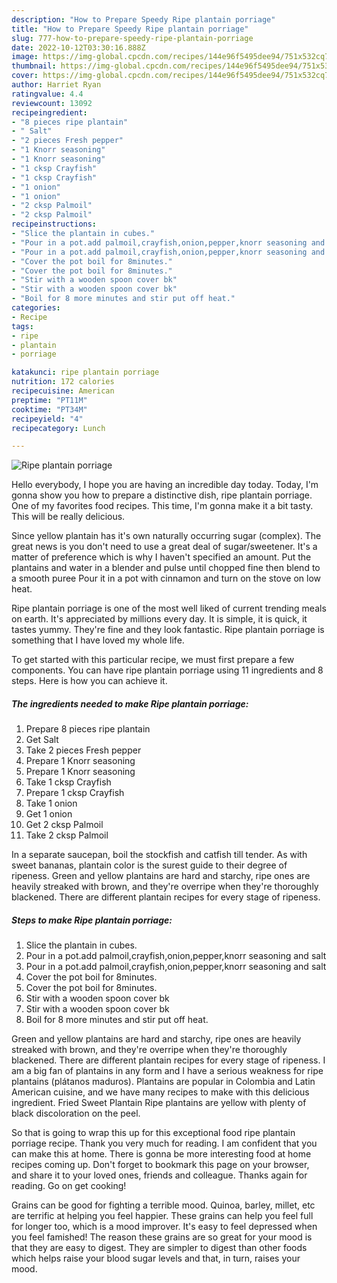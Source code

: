 ```yaml
---
description: "How to Prepare Speedy Ripe plantain porriage"
title: "How to Prepare Speedy Ripe plantain porriage"
slug: 777-how-to-prepare-speedy-ripe-plantain-porriage
date: 2022-10-12T03:30:16.888Z
image: https://img-global.cpcdn.com/recipes/144e96f5495dee94/751x532cq70/ripe-plantain-porriage-recipe-main-photo.jpg
thumbnail: https://img-global.cpcdn.com/recipes/144e96f5495dee94/751x532cq70/ripe-plantain-porriage-recipe-main-photo.jpg
cover: https://img-global.cpcdn.com/recipes/144e96f5495dee94/751x532cq70/ripe-plantain-porriage-recipe-main-photo.jpg
author: Harriet Ryan
ratingvalue: 4.4
reviewcount: 13092
recipeingredient:
- "8 pieces ripe plantain"
- " Salt"
- "2 pieces Fresh pepper"
- "1 Knorr seasoning"
- "1 Knorr seasoning"
- "1 cksp Crayfish"
- "1 cksp Crayfish"
- "1 onion"
- "1 onion"
- "2 cksp Palmoil"
- "2 cksp Palmoil"
recipeinstructions:
- "Slice the plantain in cubes."
- "Pour in a pot.add palmoil,crayfish,onion,pepper,knorr seasoning and salt"
- "Pour in a pot.add palmoil,crayfish,onion,pepper,knorr seasoning and salt"
- "Cover the pot boil for 8minutes."
- "Cover the pot boil for 8minutes."
- "Stir with a wooden spoon cover bk"
- "Stir with a wooden spoon cover bk"
- "Boil for 8 more minutes and stir put off heat."
categories:
- Recipe
tags:
- ripe
- plantain
- porriage

katakunci: ripe plantain porriage 
nutrition: 172 calories
recipecuisine: American
preptime: "PT11M"
cooktime: "PT34M"
recipeyield: "4"
recipecategory: Lunch

---
```



![Ripe plantain porriage](https://img-global.cpcdn.com/recipes/144e96f5495dee94/751x532cq70/ripe-plantain-porriage-recipe-main-photo.jpg)

Hello everybody, I hope you are having an incredible day today. Today, I'm gonna show you how to prepare a distinctive dish, ripe plantain porriage. One of my favorites food recipes. This time, I'm gonna make it a bit tasty. This will be really delicious.

Since yellow plantain has it&#39;s own naturally occurring sugar (complex). The great news is you don&#39;t need to use a great deal of sugar/sweetener. It&#39;s a matter of preference which is why I haven&#39;t specified an amount. Put the plantains and water in a blender and pulse until chopped fine then blend to a smooth puree Pour it in a pot with cinnamon and turn on the stove on low heat.

Ripe plantain porriage is one of the most well liked of current trending meals on earth. It's appreciated by millions every day. It is simple, it is quick, it tastes yummy. They're fine and they look fantastic. Ripe plantain porriage is something that I have loved my whole life.


To get started with this particular recipe, we must first prepare a few components. You can have ripe plantain porriage using 11 ingredients and 8 steps. Here is how you can achieve it.

<!--inarticleads1-->

##### The ingredients needed to make Ripe plantain porriage:

1. Prepare 8 pieces ripe plantain
1. Get  Salt
1. Take 2 pieces Fresh pepper
1. Prepare 1 Knorr seasoning
1. Prepare 1 Knorr seasoning
1. Take 1 cksp Crayfish
1. Prepare 1 cksp Crayfish
1. Take 1 onion
1. Get 1 onion
1. Get 2 cksp Palmoil
1. Take 2 cksp Palmoil


In a separate saucepan, boil the stockfish and catfish till tender. As with sweet bananas, plantain color is the surest guide to their degree of ripeness. Green and yellow plantains are hard and starchy, ripe ones are heavily streaked with brown, and they&#39;re overripe when they&#39;re thoroughly blackened. There are different plantain recipes for every stage of ripeness. 

<!--inarticleads2-->

##### Steps to make Ripe plantain porriage:

1. Slice the plantain in cubes.
1. Pour in a pot.add palmoil,crayfish,onion,pepper,knorr seasoning and salt
1. Pour in a pot.add palmoil,crayfish,onion,pepper,knorr seasoning and salt
1. Cover the pot boil for 8minutes.
1. Cover the pot boil for 8minutes.
1. Stir with a wooden spoon cover bk
1. Stir with a wooden spoon cover bk
1. Boil for 8 more minutes and stir put off heat.


Green and yellow plantains are hard and starchy, ripe ones are heavily streaked with brown, and they&#39;re overripe when they&#39;re thoroughly blackened. There are different plantain recipes for every stage of ripeness. I am a big fan of plantains in any form and I have a serious weakness for ripe plantains (plátanos maduros). Plantains are popular in Colombia and Latin American cuisine, and we have many recipes to make with this delicious ingredient. Fried Sweet Plantain Ripe plantains are yellow with plenty of black discoloration on the peel. 

So that is going to wrap this up for this exceptional food ripe plantain porriage recipe. Thank you very much for reading. I am confident that you can make this at home. There is gonna be more interesting food at home recipes coming up. Don't forget to bookmark this page on your browser, and share it to your loved ones, friends and colleague. Thanks again for reading. Go on get cooking!

Grains can be good for fighting a terrible mood. Quinoa, barley, millet, etc are terrific at helping you feel happier. These grains can help you feel full for longer too, which is a mood improver. It's easy to feel depressed when you feel famished! The reason these grains are so great for your mood is that they are easy to digest. They are simpler to digest than other foods which helps raise your blood sugar levels and that, in turn, raises your mood.
